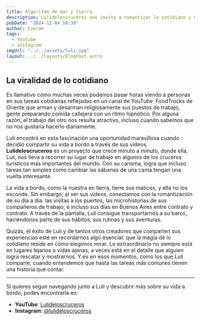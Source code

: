 ```yaml
---
title: Algoritmo de mar y tierra
description: Lulideloscruceros nos invita a romantizar lo cotidiano y encontrar lo extraordinario en cada detalle.
pubDate: "2024-12-04 18:30"
author: Ezerom
tags:
  - Youtube
  - instagram
imgUrl: "../../assets/luli.jpg"
layout: ../../layouts/BlogPost.astro
---
```


## La viralidad de lo cotidiano

Es llamativo cómo muchas veces podemos pasar horas viendo a personas en sus tareas cotidianas reflejadas en un canal de YouTube: FoodTrucks de Oriente que arman y desarman religiosamente sus puestos de trabajo, gente preparando comida callejera con un ritmo hipnótico. Por alguna razón, el trabajo del otro nos resulta atractivo, incluso cuando sabemos que no nos gustaría hacerlo diariamente.

Luli encontró en esta fascinación una oportunidad maravillosa cuando decidió compartir su vida a bordo a través de sus videos. **Lulideloscruceros** es un proyecto que crece minuto a minuto, donde ella, Luli, nos lleva a recorrer su lugar de trabajo en algunos de los cruceros turísticos más importantes del mundo. Con su carisma, logra que incluso tareas tan simples como cambiar las sábanas de una cama tengan una vuelta interesante.

La vida a bordo, como la nuestra en tierra, tiene sus matices, y ella no los esconde. Sin embargo, al ver sus videos, conectamos con la romantización de su día a día: las visitas a los puertos, las microhistorias de sus compañeros de trabajo, e incluso sus días en Buenos Aires entre contrato y contrato. A través de la pantalla, Luli consigue transportarnos a su barco, haciéndonos parte de sus hábitos, sus rutinas y sus aventuras.

Quizás, el éxito de Luli y de tantos otros creadores que comparten sus experiencias esté en recordarnos algo esencial: que la magia de lo cotidiano reside en cómo elegimos mirar. Lo extraordinario no siempre está en lugares lejanos o vidas ajenas; a veces está en el detalle que alguien logra rescatar y mostrarnos. Y es en esos momentos, como los que Luli comparte, cuando entendemos que hasta las tareas más comunes tienen una historia que contar.

---

Si quieres seguir navegando junto a Luli y descubrir más sobre su vida a bordo, podes encontrarla en:

- **YouTube**: [Lulideloscruceros](https://www.youtube.com/lulideloscruceros)
- **Instagram**: [@lulideloscruceros](https://www.instagram.com/lulideloscruceros)
